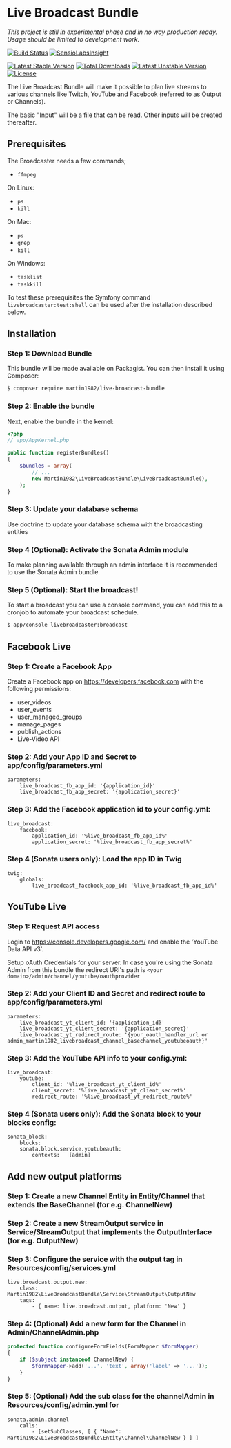 Live Broadcast Bundle
=====================

*This project is still in experimental phase and in no way production ready.
Usage should be limited to development work.*

[![Build Status](https://travis-ci.org/Martin1982/live-broadcast-bundle.svg?branch=master)](https://travis-ci.org/Martin1982/live-broadcast-bundle)
[![SensioLabsInsight](https://insight.sensiolabs.com/projects/6027a50f-06cf-4989-8267-9f481e838b2a/mini.png)](https://insight.sensiolabs.com/projects/6027a50f-06cf-4989-8267-9f481e838b2a)

[![Latest Stable Version](https://poser.pugx.org/martin1982/live-broadcast-bundle/v/stable)](https://packagist.org/packages/martin1982/live-broadcast-bundle)
[![Total Downloads](https://poser.pugx.org/martin1982/live-broadcast-bundle/downloads)](https://packagist.org/packages/martin1982/live-broadcast-bundle)
[![Latest Unstable Version](https://poser.pugx.org/martin1982/live-broadcast-bundle/v/unstable)](https://packagist.org/packages/martin1982/live-broadcast-bundle)
[![License](https://poser.pugx.org/martin1982/live-broadcast-bundle/license)](https://packagist.org/packages/martin1982/live-broadcast-bundle)

The Live Broadcast Bundle will make it possible to plan live streams to
various channels like Twitch, YouTube and Facebook (referred to as Output or Channels).

The basic "Input" will be a file that can be read. Other inputs will be created thereafter.

## Prerequisites

The Broadcaster needs a few commands;

* `ffmpeg`

On Linux:
* `ps`
* `kill`

On Mac:
* `ps`
* `grep`
* `kill`

On Windows:
* `tasklist`
* `taskkill`

To test these prerequisites the Symfony command `livebroadcaster:test:shell` can be used after the installation described below.

## Installation

### Step 1: Download Bundle

This bundle will be made available on Packagist. You can then install it using Composer:

```bash
$ composer require martin1982/live-broadcast-bundle
```

### Step 2: Enable the bundle

Next, enable the bundle in the kernel:

``` php
<?php
// app/AppKernel.php

public function registerBundles()
{
    $bundles = array(
        // ...
        new Martin1982\LiveBroadcastBundle\LiveBroadcastBundle(),
    );
}
```

### Step 3: Update your database schema

Use doctrine to update your database schema with the broadcasting entities

### Step 4 (Optional): Activate the Sonata Admin module

To make planning available through an admin interface it is recommended to use the Sonata Admin bundle.

### Step 5 (Optional): Start the broadcast!

To start a broadcast you can use a console command, you can add this to a cronjob to automate your broadcast schedule.

```bash
$ app/console livebroadcaster:broadcast
```

## Facebook Live

### Step 1: Create a Facebook App
Create a Facebook app on https://developers.facebook.com with the following permissions:

- user_videos
- user_events
- user_managed_groups
- manage_pages
- publish_actions
- Live-Video API

### Step 2: Add your App ID and Secret to app/config/parameters.yml
    parameters:
        live_broadcast_fb_app_id: '{application_id}'
        live_broadcast_fb_app_secret: '{application_secret}'

### Step 3: Add the Facebook application id to your config.yml:
	live_broadcast:
	    facebook:
	        application_id: '%live_broadcast_fb_app_id%'
	        application_secret: '%live_broadcast_fb_app_secret%'

### Step 4 (Sonata users only): Load the app ID in Twig
    twig:
        globals:
            live_broadcast_facebook_app_id: '%live_broadcast_fb_app_id%'   

## YouTube Live

### Step 1: Request API access
Login to https://console.developers.google.com/ and enable the 'YouTube Data API v3'.

Setup oAuth Credentials for your server. In case you're using the Sonata Admin from this
bundle the redirect URI's path is `<your domain>/admin/channel/youtube/oauthprovider`

### Step 2: Add your Client ID and Secret and redirect route to app/config/parameters.yml
    parameters:
        live_broadcast_yt_client_id: '{application_id}'
        live_broadcast_yt_client_secret: '{application_secret}'
        live_broadcast_yt_redirect_route: '{your_oauth_handler_url or admin_martin1982_livebroadcast_channel_basechannel_youtubeoauth}'

### Step 3: Add the YouTube API info to your config.yml:
	live_broadcast:
	    youtube:
            client_id: '%live_broadcast_yt_client_id%'
            client_secret: '%live_broadcast_yt_client_secret%'
            redirect_route: '%live_broadcast_yt_redirect_route%'

### Step 4 (Sonata users only): Add the Sonata block to your blocks config:
    
    sonata_block:
        blocks:
        sonata.block.service.youtubeauth:
            contexts:   [admin]
             
## Add new output platforms

### Step 1: Create a new Channel Entity in Entity/Channel that extends the BaseChannel (for e.g. ChannelNew)

### Step 2: Create a new StreamOutput service in Service/StreamOutput that implements the OutputInterface (for e.g. OutputNew)

### Step 3: Configure the service with the output tag in Resources/config/services.yml
    live.broadcast.output.new:
        class: Martin1982\LiveBroadcastBundle\Service\StreamOutput\OutputNew
        tags:
            - { name: live.broadcast.output, platform: 'New' }

### Step 4: (Optional) Add a new form for the Channel in Admin/ChannelAdmin.php
``` php
protected function configureFormFields(FormMapper $formMapper)
{
    if ($subject instanceof ChannelNew) {
        $formMapper->add('...', 'text', array('label' => '...'));
    }
}
```

### Step 5: (Optional) Add the sub class for the channelAdmin in Resources/config/admin.yml for 
    sonata.admin.channel
        calls:
            - [setSubClasses, [ { "Name": Martin1982\LiveBroadcastBundle\Entity\Channel\ChannelNew } ] ]
